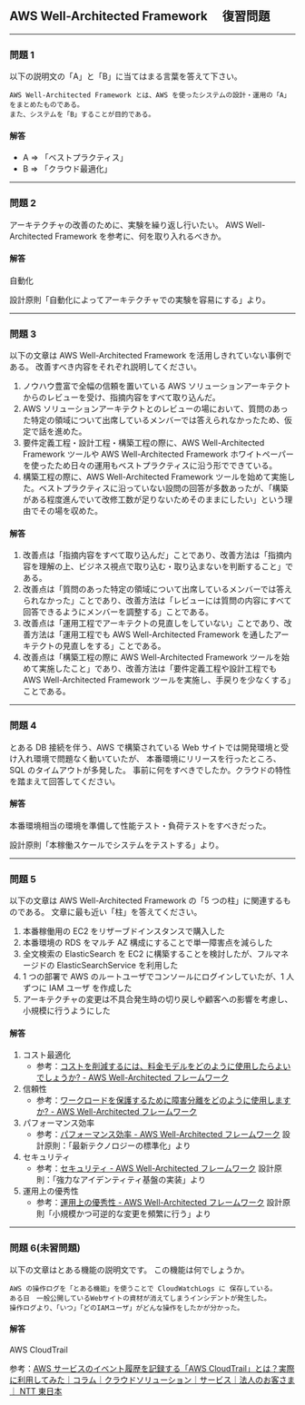 ## AWS Well-Architected Framework 　復習問題

---

### 問題 1

以下の説明文の「A」と「B」に当てはまる言葉を答えて下さい。

```
AWS Well-Architected Framework とは、AWS を使ったシステムの設計・運用の「A」をまとめたものである。
また、システムを「B」することが目的である。
```

#### 解答

-   A ⇒ 「ベストプラクティス」
-   B ⇒ 「クラウド最適化」

---

### 問題 2

アーキテクチャの改善のために、実験を繰り返し行いたい。
AWS Well-Architected Framework を参考に、何を取り入れるべきか。

#### 解答

自動化

設計原則「⾃動化によってアーキテクチャでの実験を容易にする」より。

---

### 問題 3

以下の文章は AWS Well-Architected Framework を活用しきれていない事例である。
改善すべき内容をそれぞれ説明してください。

1.  ノウハウ豊富で全幅の信頼を置いている AWS ソリューションアーキテクトからのレビューを受け、指摘内容をすべて取り込んだ。
2.  AWS ソリューションアーキテクトとのレビューの場において、質問のあった特定の領域について出席しているメンバーでは答えられなかったため、仮定で話を進めた。
3.  要件定義工程・設計工程・構築工程の際に、AWS Well-Architected Framework ツールや AWS Well-Architected Framework ホワイトペーパーを使ったため日々の運用もベストプラクティスに沿う形でできている。
4.  構築工程の際に、AWS Well-Architected Framework ツールを始めて実施した。ベストプラクティスに沿っていない設問の回答が多数あったが、「構築がある程度進んでいて改修工数が足りないためそのままにしたい」という理由でその場を収めた。

#### 解答

1.  改善点は「指摘内容をすべて取り込んだ」ことであり、改善方法は「指摘内容を理解の上、ビジネス視点で取り込む・取り込まないを判断すること」である。
2.  改善点は「質問のあった特定の領域について出席しているメンバーでは答えられなかった」ことであり、改善方法は「レビューには質問の内容にすべて回答できるようにメンバーを調整する」ことである。
3.  改善点は「運用工程でアーキテクトの見直しをしていない」ことであり、改善方法は「運用工程でも AWS Well-Architected Framework を通したアーキテクトの見直しをする」ことである。
4.  改善点は「構築工程の際に AWS Well-Architected Framework ツールを始めて実施したこと」であり、改善方法は「要件定義工程や設計工程でも AWS Well-Architected Framework ツールを実施し、手戻りを少なくする」ことである。

---

### 問題 4

とある DB 接続を伴う、AWS で構築されている Web サイトでは開発環境と受け入れ環境で問題なく動いていたが、
本番環境にリリースを行ったところ、SQL のタイムアウトが多発した。
事前に何をすべきでしたか。クラウドの特性を踏まえて回答してください。

#### 解答

本番環境相当の環境を準備して性能テスト・負荷テストをすべきだった。

設計原則「本稼働スケールでシステムをテストする」より。

---

### 問題 5

以下の文章は AWS Well-Architected Framework の「5 つの柱」に関連するものである。
文章に最も近い「柱」を答えてください。

1. 本番稼働用の EC2 をリザーブドインスタンスで購入した
2. 本番環境の RDS をマルチ AZ 構成にすることで単一障害点を減らした
3. 全文検索の ElasticSearch を EC2 に構築することを検討したが、フルマネージドの ElasticSearchService を利用した
4. 1 つの部署で AWS のルートユーザでコンソールにログインしていたが、1 人ずつに IAM ユーザ を作成した
5. アーキテクチャの変更は不具合発生時の切り戻しや顧客への影響を考慮し、小規模に行うようにした

#### 解答

1. コスト最適化
    - 参考：[コストを削減するには、料金モデルをどのように使用したらよいでしょうか? - AWS Well-Architected フレームワーク](https://wa.aws.amazon.com/wellarchitected/2020-07-02T19-33-23/wat.question.COST_7.ja.html)
2. 信頼性
    - 参考：[ワークロードを保護するために障害分離をどのように使用しますか? - AWS Well-Architected フレームワーク](https://wa.aws.amazon.com/wellarchitected/2020-07-02T19-33-23/wat.question.REL_10.ja.html)
3. パフォーマンス効率
    - 参考：[パフォーマンス効率 - AWS Well-Architected フレームワーク](https://wa.aws.amazon.com/wellarchitected/2020-07-02T19-33-23/wat.pillar.performance.ja.html) 設計原則：「最新テクノロジーの標準化」より
4. セキュリティ
    - 参考：[セキュリティ - AWS Well-Architected フレームワーク](https://wa.aws.amazon.com/wellarchitected/2020-07-02T19-33-23/wat.pillar.security.ja.html) 設計原則：「強力なアイデンティティ基盤の実装」より
5. 運用上の優秀性
    - 参考：[運用上の優秀性 - AWS Well-Architected フレームワーク](https://wa.aws.amazon.com/wellarchitected/2020-07-02T19-33-23/wat.pillar.operationalExcellence.ja.html) 設計原則「小規模かつ可逆的な変更を頻繁に行う」より

---

### 問題 6(未習問題)

以下の文章はとある機能の説明文です。
この機能は何でしょうか。

```
AWS の操作ログを「とある機能」を使うことで CloudWatchLogs に 保存している。
ある日　一般公開しているWebサイトの資材が消えてしまうインシデントが発生した。
操作ログより、「いつ」「どのIAMユーザ」がどんな操作をしたかが分かった。
```

#### 解答

AWS CloudTrail

参考：[AWS サービスのイベント履歴を記録する「AWS CloudTrail」とは？実際に利用してみた｜コラム｜クラウドソリューション｜サービス｜法人のお客さま｜ NTT 東日本](https://business.ntt-east.co.jp/content/cloudsolution/column-try-36.html)
